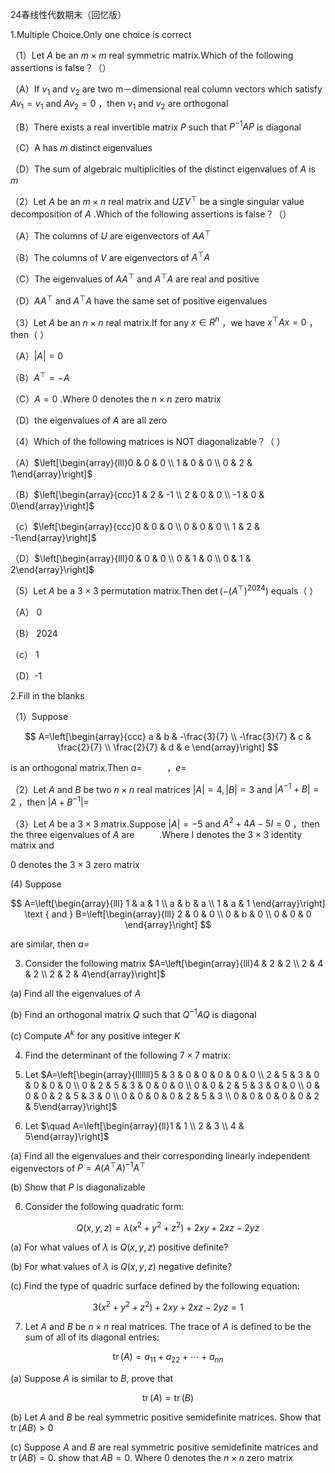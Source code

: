 24春线性代数期末（回忆版）

1.Multiple Choice.Only one choice is correct

（1）Let $A$ be an $m \times m$ real symmetric matrix.Which of the following assertions is false？（）

（A）If $v_{1}$ and $v_{2}$ are two m－dimensional real column vectors which satisfy $A v_{1}=v_{1}$ and $A v_{2}=0$ ，then $v_{1}$ and $v_{2}$ are orthogonal

（B）There exists a real invertible matrix $P$ such that $P^{-1} A P$ is diagonal

（C）A has $m$ distinct eigenvalues

（D）The sum of algebraic multiplicities of the distinct eigenvalues of $A$ is $m$

（2）Let $A$ be an $m \times n$ real matrix and $U \Sigma V^{\top}$ be a single singular value decomposition of $A$ .Which of the following assertions is false？（）

（A）The columns of $U$ are eigenvectors of $A A^{\top}$

（B）The columns of $V$ are eigenvectors of $A^{\top} A$

（C）The eigenvalues of $A A^{\top}$ and $A^{\top} A$ are real and positive

（D）$A A^{\top}$ and $A^{\top} A$ have the same set of positive eigenvalues

（3）Let $A$ be an $n \times n$ real matrix.If for any $x \in R^{n}$ ，we have $x^{\top} A x=0$ ，then（ ）

（A）$|A|=0$

（B）$A^{\top}=-A$

（C）$A=0$ .Where 0 denotes the $n \times n$ zero matrix

（D）the eigenvalues of $A$ are all zero

（4）Which of the following matrices is NOT diagonalizable？（ ）

（A）$\left[\begin{array}{lll}0 & 0 & 0 \\ 1 & 0 & 0 \\ 0 & 2 & 1\end{array}\right]$

（B）$\left[\begin{array}{ccc}1 & 2 & -1 \\ 2 & 0 & 0 \\ -1 & 0 & 0\end{array}\right]$

（c）$\left[\begin{array}{ccc}0 & 0 & 0 \\ 0 & 0 & 0 \\ 1 & 2 & -1\end{array}\right]$

（D）$\left[\begin{array}{lll}0 & 0 & 0 \\ 0 & 1 & 0 \\ 0 & 1 & 2\end{array}\right]$

（5）Let $A$ be a $3 \times 3$ permutation matrix.Then $\operatorname{det}\left(-\left(A^{\top}\right)^{2024}\right)$ equals（ ）

（A） 0

（B） 2024

（c） 1

（D）-1

2.Fill in the blanks

（1）Suppose

$$
A=\left[\begin{array}{ccc}
a & b & -\frac{3}{7} \\
-\frac{3}{7} & c & \frac{2}{7} \\
\frac{2}{7} & d & e
\end{array}\right]
$$

is an orthogonal matrix.Then $a=$ $\qquad$ ，$e=$ $\qquad$

（2）Let $A$ and $B$ be two $n \times n$ real matrices $|A|=4,|B|=3$ and $\left|A^{-1}+B\right|=2$ ，then $\left|A+B^{-1}\right|=$ $\qquad$

（3）Let $A$ be a $3 \times 3$ matrix.Suppose $|A|=-5$ and $A^{2}+4 A-5 I=0$ ，then the three eigenvalues of $A$ are $\qquad$ .Where I denotes the $3 \times 3$ identity matrix and

0 denotes the $3 \times 3$ zero matrix

(4) Suppose

$$
A=\left[\begin{array}{lll}
1 & a & 1 \\
a & b & a \\
1 & a & 1
\end{array}\right] \text { and } B=\left[\begin{array}{lll}
2 & 0 & 0 \\
0 & b & 0 \\
0 & 0 & 0
\end{array}\right]
$$

are similar, then $a=$ $\qquad$

3. Consider the following matrix $A=\left[\begin{array}{lll}4 & 2 & 2 \\ 2 & 4 & 2 \\ 2 & 2 & 4\end{array}\right]$

(a) Find all the eigenvalues of $A$

(b) Find an orthogonal matrix $Q$ such that $Q^{-1} A Q$ is diagonal

(c) Compute $A^{k}$ for any positive integer $K$

4. Find the determinant of the following $7 \times 7$ matrix:

5. Let $A=\left[\begin{array}{lllllll}5 & 3 & 0 & 0 & 0 & 0 & 0 \\ 2 & 5 & 3 & 0 & 0 & 0 & 0 \\ 0 & 2 & 5 & 3 & 0 & 0 & 0 \\ 0 & 0 & 2 & 5 & 3 & 0 & 0 \\ 0 & 0 & 0 & 2 & 5 & 3 & 0 \\ 0 & 0 & 0 & 0 & 2 & 5 & 3 \\ 0 & 0 & 0 & 0 & 0 & 2 & 5\end{array}\right]$

5. Let $\quad A=\left[\begin{array}{ll}1 & 1 \\ 2 & 3 \\ 4 & 5\end{array}\right]$

(a) Find all the eigenvalues and their corresponding linearly independent eigenvectors of $P=A\left(A^{\top} A\right)^{-1} A^{\top}$

(b) Show that $P$ is diagonalizable

6. Consider the following quadratic form:

$$
Q(x, y, z)=\lambda\left(x^{2}+y^{2}+z^{2}\right)+2 x y+2 x z-2 y z
$$

(a) For what values of $\lambda$ is $Q(x, y, z)$ positive definite?

(b) For what values of $\lambda$ is $Q(x, y, z)$ negative definite?

(c) Find the type of quadric surface defined by the following equation:

$$
3\left(x^{2}+y^{2}+z^{2}\right)+2 x y+2 x z-2 y z=1
$$

7. Let $A$ and $B$ be $n \times n$ real matrices. The trace of $A$ is defined to be the sum of all of its diagonal entries:

$$
\operatorname{tr}(A)=a_{11}+a_{22}+\cdots+a_{n n}
$$

(a) Suppose $A$ is similar to $B$, prove that

$$
\operatorname{tr}(A)=\operatorname{tr}(B)
$$

(b) Let $A$ and $B$ be real symmetric positive semidefinite matrices. Show that $\operatorname{tr}(A B)>0$

(c) Suppose $A$ and $B$ are real symmetric positive semidefinite matrices and $\operatorname{tr}(A B)=0$. show that $A B=0$. Where 0 denotes the $n \times n$ zero matrix

